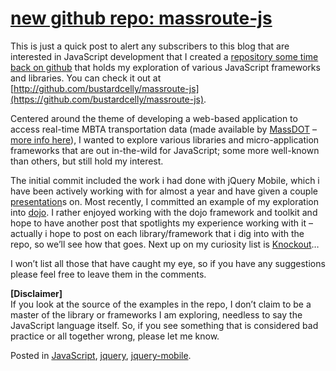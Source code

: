 # [new github repo: massroute-js](http://custardbelly.com/blog/2011/09/27/new-github-repo-massroute-js/)

This is just a quick post to alert any subscribers to this blog that are interested in JavaScript development that I created a [repository some time back on github](https://github.com/bustardcelly/massroute-js) that holds my exploration of various JavaScript frameworks and libraries. You can check it out at [http://github.com/bustardcelly/massroute-js](https://github.com/bustardcelly/massroute-js).

Centered around the theme of developing a web-based application to access real-time MBTA transportation data (made available by [MassDOT](http://www.twitter.com/MassDOTdev) – [more info here](http://www.eot.state.ma.us/developers/realtime/)), I wanted to explore various libraries and micro-application frameworks that are out in-the-wild for JavaScript; some more well-known than others, but still hold my interest.

The initial commit included the work i had done with jQuery Mobile, which i have been actively working with for almost a year and have given a couple [presentation](http://www.slideshare.net/todd_anderson/jquery-mobile-progressive-enhancement-with-html5-8302294)s on. Most recently, I committed an example of my exploration into [dojo](http://dojotoolkit.org/). I rather enjoyed working with the dojo framework and toolkit and hope to have another post that spotlights my experience working with it – actually i hope to post on each library/framework that i dig into with the repo, so we’ll see how that goes. Next up on my curiosity list is [Knockout](http://knockoutjs.com/)…

I won’t list all those that have caught my eye, so if you have any suggestions please feel free to leave them in the comments.

**[Disclaimer]**  
If you look at the source of the examples in the repo, I don’t claim to be a master of the library or frameworks I am exploring, needless to say the JavaScript language itself. So, if you see something that is considered bad practice or all together wrong, please let me know.

Posted in [JavaScript](http://custardbelly.com/blog/category/javascript/), [jquery](http://custardbelly.com/blog/category/jquery/), [jquery-mobile](http://custardbelly.com/blog/category/jquery-mobile/).
